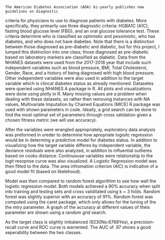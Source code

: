     The American Diabetes Association (ADA) bi-yearly publishes new guidelines on diagnostic 
criteria for physicians to use to diagnose patients with diabetes. More specifically, they primarily use three 
diagnostic criteria: HGBA1C (A1C), fasting blood glucose level (FBG), and an oral glucose tolerance test. These criteria determine who 
is classified as optimistic and pessimistic, who has diabetes, and who does not have diabetes. 
Note that there is a distinction between those diagnosed as pre-diabetic and diabetic, but for this project, 
I lumped this distinction into one class; those diagnosed as pre-diabetic based on laboratory markers are classified as diabetic.
Data from the NHANES datasets were used from the 2017-2018 year that include such independent variables such as blood pressure, BMI, Total Cholesterol, Gender, Race, and a history of being diagnosed with high blood pressure. Other independent variables were also used in addition to the target variable which is clincal diabetes status as already mentioned. Datasetes were queried using NHANES A package in R. All plots and visualizations were done using plotly in R.
   Many missing values are a problem when dealing with these datasets, so rather then removing instances with NA values, Multivariate Imputation by Chained Equations (MICE) R package was used with shown parameters in code. Ideally, a grid search can be done to find the most optimal set of parameters through cross validation given a chosen fitness metric (we will use accuracy). 

  After the variables were wrangled appropriately, exploratory data analysis was preformed in oreder to determine how apropriate logisitc regression would be in determing a predictive model for diabetes status. In addition to visualizing how the target variable differes by independent variable, the deviance residuals were also analyzed, in addition to influential outlieres based on cooks distance. Continuouse variables were relationship to the logit resopnse curve was also visualized. A Logistic Regression model was then fitted to the data. The area infromation criterion (AIC) is indicative of a good model fit (based on likelehood). 
  
  Model was then compared to random forest algorithim to see how well the logistic regression model. Both models achieved a 90% accuracy when split into training and testing sets and cross validitated using k = 3 folds. Random forest was slightly superior with an accuracy of 91%. Random forest was computed using the caret package, which only allows for the tuning of the the mtry parameter. A graph of the accuracy at different values of theis parameter are shown using a random grid search. 
  
   As the target class is slightly imbalanced (9230No:6768Yes),  a precision-recall curve and ROC curve is warrented. The AUC of .97 shows a good seperability between the two classes.    


  
